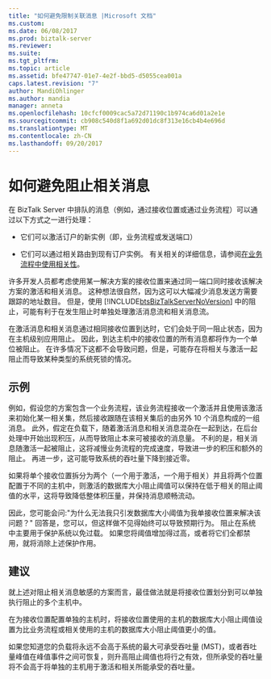```yaml
---
title: "如何避免限制关联消息 |Microsoft 文档"
ms.custom: 
ms.date: 06/08/2017
ms.prod: biztalk-server
ms.reviewer: 
ms.suite: 
ms.tgt_pltfrm: 
ms.topic: article
ms.assetid: bfe47747-01e7-4e2f-bbd5-d5055cea001a
caps.latest.revision: "7"
author: MandiOhlinger
ms.author: mandia
manager: anneta
ms.openlocfilehash: 10cfcf0009cac5a72d71190c1b974ca6d01a2e1e
ms.sourcegitcommit: cb908c540d8f1a692d01dc8f313e16cb4b4e696d
ms.translationtype: MT
ms.contentlocale: zh-CN
ms.lasthandoff: 09/20/2017
---
```

# <a name="how-to-avoid-throttling-correlated-messages"></a>如何避免阻止相关消息
在 BizTalk Server 中排队的消息（例如，通过接收位置或通过业务流程）可以通过以下方式之一进行处理：  
  
-   它们可以激活订户的新实例（即，业务流程或发送端口）  
  
-   它们可以通过相关路由到现有订户实例。 有关相关的详细信息，请参阅[在业务流程中使用相关性](../core/using-correlations-in-orchestrations.md)。  
  
 许多开发人员都考虑使用某一解决方案的接收位置来通过同一端口同时接收该解决方案的激活和相关消息。 这种想法很自然，因为这可以大幅减少消息发送方需要跟踪的地址数目。 但是，使用 [!INCLUDE[btsBizTalkServerNoVersion](../includes/btsbiztalkservernoversion-md.md)] 中的阻止，可能有利于在发生阻止时单独处理激活消息流和相关消息流。  
  
 在激活消息和相关消息通过相同接收位置到达时，它们会处于同一阻止状态，因为在主机级别应用阻止。 因此，到达主机中的接收位置的所有消息都将作为一个单位被阻止。 在许多情况下这都不会导致问题，但是，可能存在将相关与激活一起阻止而导致某种类型的系统死锁的情况。  
  
## <a name="example"></a>示例  
 例如，假设您的方案包含一个业务流程，该业务流程接收一个激活并且使用该激活来初始化某一相关集，然后接收跟随在该相关集后的由另外 10 个消息构成的一组消息。 此外，假定在负载下，随着激活消息和相关消息混杂在一起到达，在后台处理中开始出现积压，从而导致阻止本来可被接收的消息量。 不利的是，相关消息随激活一起被阻止，这将减慢业务流程的完成速度，导致进一步的积压和额外的阻止。 再进一步，这可能导致系统的吞吐量下降到接近零。  
  
 如果将单个接收位置拆分为两个（一个用于激活，一个用于相关）并且将两个位置配置于不同的主机中，则激活的数据库大小阻止阈值可以保持在低于相关的阻止阈值的水平，这将导致降低整体积压量，并保持消息顺畅流动。  
  
 因此，您可能会问:"为什么无法我只引发数据库大小阈值为我单接收位置来解决该问题？" 回答是，您可以，但这样做不见得始终可以导致预期行为。 阻止在系统中主要用于保护系统以免过载。 如果您将阈值增加得过高，或者将它们全都禁用，就将消除上述保护作用。  
  
## <a name="recommendation"></a>建议  
 就上述对阻止相关消息敏感的方案而言，最佳做法就是将接收位置划分到可以单独执行阻止的多个主机中。  
  
 在为接收位置配置单独的主机时，将接收位置使用的主机的数据库大小阻止阈值设置为比业务流程或相关使用的主机的数据库大小阻止阈值更小的值。  
  
 如果您知道您的负载将永远不会高于系统的最大可承受吞吐量 (MST)，或者吞吐量峰值在峰值事件之间可恢复，则升高阻止阈值也将行之有效，但所承受的吞吐量将不会高于将单独的主机用于激活和相关所能承受的吞吐量。